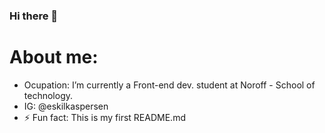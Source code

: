 ### Hi there 👋

# About me:
- Ocupation: I’m currently a Front-end dev. student at Noroff - School of technology.
- IG: @eskilkaspersen
- ⚡ Fun fact: This is my first README.md
